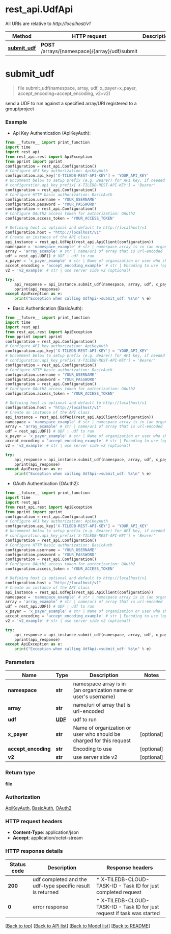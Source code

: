 # rest_api.UdfApi

All URIs are relative to *http://localhost/v1*

Method | HTTP request | Description
------------- | ------------- | -------------
[**submit_udf**](UdfApi.md#submit_udf) | **POST** /arrays/{namespace}/{array}/udf/submit | 


# **submit_udf**
> file submit_udf(namespace, array, udf, x_payer=x_payer, accept_encoding=accept_encoding, v2=v2)



send a UDF to run against a specified array/URI registered to a group/project

### Example

* Api Key Authentication (ApiKeyAuth):
```python
from __future__ import print_function
import time
import rest_api
from rest_api.rest import ApiException
from pprint import pprint
configuration = rest_api.Configuration()
# Configure API key authorization: ApiKeyAuth
configuration.api_key['X-TILEDB-REST-API-KEY'] = 'YOUR_API_KEY'
# Uncomment below to setup prefix (e.g. Bearer) for API key, if needed
# configuration.api_key_prefix['X-TILEDB-REST-API-KEY'] = 'Bearer'
configuration = rest_api.Configuration()
# Configure HTTP basic authorization: BasicAuth
configuration.username = 'YOUR_USERNAME'
configuration.password = 'YOUR_PASSWORD'
configuration = rest_api.Configuration()
# Configure OAuth2 access token for authorization: OAuth2
configuration.access_token = 'YOUR_ACCESS_TOKEN'

# Defining host is optional and default to http://localhost/v1
configuration.host = "http://localhost/v1"
# Create an instance of the API class
api_instance = rest_api.UdfApi(rest_api.ApiClient(configuration))
namespace = 'namespace_example' # str | namespace array is in (an organization name or user's username)
array = 'array_example' # str | name/uri of array that is url-encoded
udf = rest_api.UDF() # UDF | udf to run
x_payer = 'x_payer_example' # str | Name of organization or user who should be charged for this request (optional)
accept_encoding = 'accept_encoding_example' # str | Encoding to use (optional)
v2 = 'v2_example' # str | use server side v2 (optional)

try:
    api_response = api_instance.submit_udf(namespace, array, udf, x_payer=x_payer, accept_encoding=accept_encoding, v2=v2)
    pprint(api_response)
except ApiException as e:
    print("Exception when calling UdfApi->submit_udf: %s\n" % e)
```

* Basic Authentication (BasicAuth):
```python
from __future__ import print_function
import time
import rest_api
from rest_api.rest import ApiException
from pprint import pprint
configuration = rest_api.Configuration()
# Configure API key authorization: ApiKeyAuth
configuration.api_key['X-TILEDB-REST-API-KEY'] = 'YOUR_API_KEY'
# Uncomment below to setup prefix (e.g. Bearer) for API key, if needed
# configuration.api_key_prefix['X-TILEDB-REST-API-KEY'] = 'Bearer'
configuration = rest_api.Configuration()
# Configure HTTP basic authorization: BasicAuth
configuration.username = 'YOUR_USERNAME'
configuration.password = 'YOUR_PASSWORD'
configuration = rest_api.Configuration()
# Configure OAuth2 access token for authorization: OAuth2
configuration.access_token = 'YOUR_ACCESS_TOKEN'

# Defining host is optional and default to http://localhost/v1
configuration.host = "http://localhost/v1"
# Create an instance of the API class
api_instance = rest_api.UdfApi(rest_api.ApiClient(configuration))
namespace = 'namespace_example' # str | namespace array is in (an organization name or user's username)
array = 'array_example' # str | name/uri of array that is url-encoded
udf = rest_api.UDF() # UDF | udf to run
x_payer = 'x_payer_example' # str | Name of organization or user who should be charged for this request (optional)
accept_encoding = 'accept_encoding_example' # str | Encoding to use (optional)
v2 = 'v2_example' # str | use server side v2 (optional)

try:
    api_response = api_instance.submit_udf(namespace, array, udf, x_payer=x_payer, accept_encoding=accept_encoding, v2=v2)
    pprint(api_response)
except ApiException as e:
    print("Exception when calling UdfApi->submit_udf: %s\n" % e)
```

* OAuth Authentication (OAuth2):
```python
from __future__ import print_function
import time
import rest_api
from rest_api.rest import ApiException
from pprint import pprint
configuration = rest_api.Configuration()
# Configure API key authorization: ApiKeyAuth
configuration.api_key['X-TILEDB-REST-API-KEY'] = 'YOUR_API_KEY'
# Uncomment below to setup prefix (e.g. Bearer) for API key, if needed
# configuration.api_key_prefix['X-TILEDB-REST-API-KEY'] = 'Bearer'
configuration = rest_api.Configuration()
# Configure HTTP basic authorization: BasicAuth
configuration.username = 'YOUR_USERNAME'
configuration.password = 'YOUR_PASSWORD'
configuration = rest_api.Configuration()
# Configure OAuth2 access token for authorization: OAuth2
configuration.access_token = 'YOUR_ACCESS_TOKEN'

# Defining host is optional and default to http://localhost/v1
configuration.host = "http://localhost/v1"
# Create an instance of the API class
api_instance = rest_api.UdfApi(rest_api.ApiClient(configuration))
namespace = 'namespace_example' # str | namespace array is in (an organization name or user's username)
array = 'array_example' # str | name/uri of array that is url-encoded
udf = rest_api.UDF() # UDF | udf to run
x_payer = 'x_payer_example' # str | Name of organization or user who should be charged for this request (optional)
accept_encoding = 'accept_encoding_example' # str | Encoding to use (optional)
v2 = 'v2_example' # str | use server side v2 (optional)

try:
    api_response = api_instance.submit_udf(namespace, array, udf, x_payer=x_payer, accept_encoding=accept_encoding, v2=v2)
    pprint(api_response)
except ApiException as e:
    print("Exception when calling UdfApi->submit_udf: %s\n" % e)
```

### Parameters

Name | Type | Description  | Notes
------------- | ------------- | ------------- | -------------
 **namespace** | **str**| namespace array is in (an organization name or user&#39;s username) | 
 **array** | **str**| name/uri of array that is url-encoded | 
 **udf** | [**UDF**](UDF.md)| udf to run | 
 **x_payer** | **str**| Name of organization or user who should be charged for this request | [optional] 
 **accept_encoding** | **str**| Encoding to use | [optional] 
 **v2** | **str**| use server side v2 | [optional] 

### Return type

**file**

### Authorization

[ApiKeyAuth](../README.md#ApiKeyAuth), [BasicAuth](../README.md#BasicAuth), [OAuth2](../README.md#OAuth2)

### HTTP request headers

 - **Content-Type**: application/json
 - **Accept**: application/octet-stream

### HTTP response details
| Status code | Description | Response headers |
|-------------|-------------|------------------|
**200** | udf completed and the udf-type specific result is returned |  * X-TILEDB-CLOUD-TASK-ID - Task ID for just completed request <br>  |
**0** | error response |  * X-TILEDB-CLOUD-TASK-ID - Task ID for just request if task was started <br>  |

[[Back to top]](#) [[Back to API list]](../README.md#documentation-for-api-endpoints) [[Back to Model list]](../README.md#documentation-for-models) [[Back to README]](../README.md)

